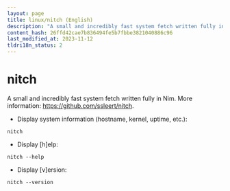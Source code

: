 ```yaml
---
layout: page
title: linux/nitch (English)
description: "A small and incredibly fast system fetch written fully in Nim."
content_hash: 26ffd42cae7b836494fe5b7fbbe3821040886c96
last_modified_at: 2023-11-12
tldri18n_status: 2
---
```

# nitch

A small and incredibly fast system fetch written fully in Nim.
More information: <https://github.com/ssleert/nitch>.

- Display system information (hostname, kernel, uptime, etc.):

`nitch`

- Display [h]elp:

`nitch --help`

- Display [v]ersion:

`nitch --version`
